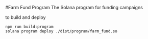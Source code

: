 
#Farm Fund Program
The Solana program for funding campaigns

to build and deploy
```
npm run build:program
solana program deploy ./dist/program/farm_fund.so
```